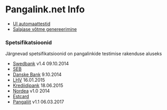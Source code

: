 <div class="page-header">
    <h1>Pangalink.net Info</h1>
</div>

<ul>
    <li><a href="/docs/ui-tests">UI automaattestid</a>
    <li><a href="/tools/keys">Salajase võtme genereerimine</a>
</ul>

<h3>Spetsifikatsioonid</h3>

<p>Järgnevad spetsifikatsioonid on pangalinkide testimise rakenduse aluseks

<ul>
    <li><a href="https://www.swedbank.ee/static/pdf/business/d2d/paymentcollection/Pangalingi_paringute_tehniline_spetsifikatsioon_09_10_2014.pdf">Swedbank</a> v1.4 09.10.2014</li>
    <li><a href="http://www.seb.ee/files/upos/SpecEST.pdf">SEB</a></li>
    <li><a href="https://www.danskebank.ee/public/documents/Pangalingi_tehniline_spetsifikatsioon_EST.pdf">Danske Bank</a> 9.10.2014</li>
    <li><a href="https://www.lhv.ee/images/docs/Bank_Link_Technical_Specification-ET.pdf">LHV</a> 16.01.2015</li>
    <li><a href="http://www.krediidipank.ee/ariklient/igapaevapangandus/pangalink/pangalingi-tehniline-kirjeldus-EST.pdf">Krediidipank</a> 18.06.2015</li>
    <li><a href="http://www.nordea.ee/sitemod/upload/root/content/nordea_ee_ee/eeee_corporate/eeee_co_igapaevapangandus_pr/epangandus/pangalingi_tehniline_spetsifikatsioon_2014_Nordea.pdf">Nordea</a> v1.0 2014</li>
    <li><a href="https://www.nets.eu/etee/Pages/Test-keskkond.aspx">Estcard</a></li>
    <li><a href="http://www.pangaliit.ee/images/files/Pangalingi_tehniline_spetsifikatsioon_1.1.pdf">Pangaliit</a> v1.1 06.03.2017</li>
</ul>
